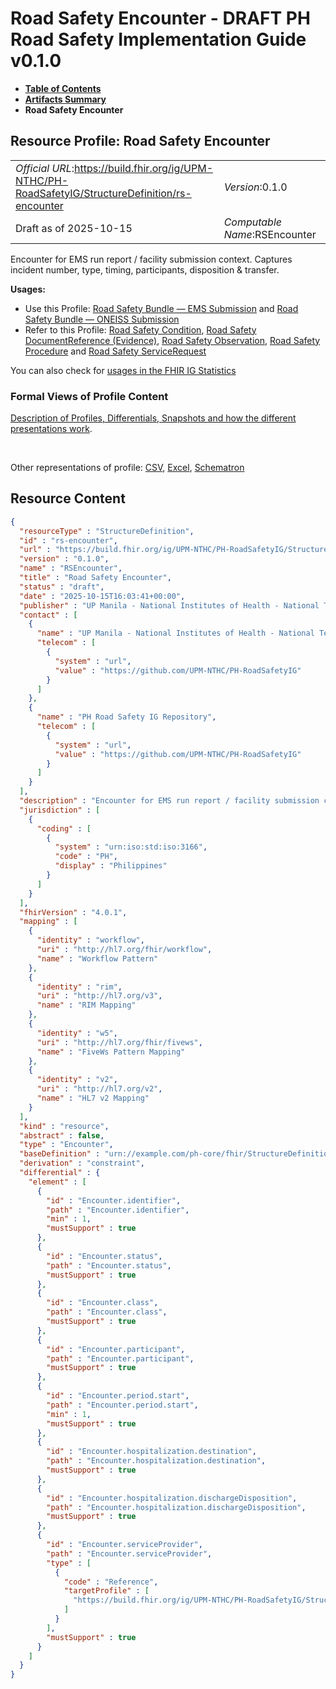 # Road Safety Encounter - DRAFT PH Road Safety Implementation Guide v0.1.0

* [**Table of Contents**](toc.md)
* [**Artifacts Summary**](artifacts.md)
* **Road Safety Encounter**

## Resource Profile: Road Safety Encounter 

| | |
| :--- | :--- |
| *Official URL*:https://build.fhir.org/ig/UPM-NTHC/PH-RoadSafetyIG/StructureDefinition/rs-encounter | *Version*:0.1.0 |
| Draft as of 2025-10-15 | *Computable Name*:RSEncounter |

 
Encounter for EMS run report / facility submission context. Captures incident number, type, timing, participants, disposition & transfer. 

**Usages:**

* Use this Profile: [Road Safety Bundle — EMS Submission](StructureDefinition-rs-bundle-ems.md) and [Road Safety Bundle — ONEISS Submission](StructureDefinition-rs-bundle-oneiss.md)
* Refer to this Profile: [Road Safety Condition](StructureDefinition-rs-condition.md), [Road Safety DocumentReference (Evidence)](StructureDefinition-rs-document-reference.md), [Road Safety Observation](StructureDefinition-rs-observation.md), [Road Safety Procedure](StructureDefinition-rs-procedure.md) and [Road Safety ServiceRequest](StructureDefinition-rs-service-request.md)

You can also check for [usages in the FHIR IG Statistics](https://packages2.fhir.org/xig/example.fhir.ph.roadsafety|current/StructureDefinition/rs-encounter)

### Formal Views of Profile Content

 [Description of Profiles, Differentials, Snapshots and how the different presentations work](http://build.fhir.org/ig/FHIR/ig-guidance/readingIgs.html#structure-definitions). 

 

Other representations of profile: [CSV](StructureDefinition-rs-encounter.csv), [Excel](StructureDefinition-rs-encounter.xlsx), [Schematron](StructureDefinition-rs-encounter.sch) 



## Resource Content

```json
{
  "resourceType" : "StructureDefinition",
  "id" : "rs-encounter",
  "url" : "https://build.fhir.org/ig/UPM-NTHC/PH-RoadSafetyIG/StructureDefinition/rs-encounter",
  "version" : "0.1.0",
  "name" : "RSEncounter",
  "title" : "Road Safety Encounter",
  "status" : "draft",
  "date" : "2025-10-15T16:03:41+00:00",
  "publisher" : "UP Manila - National Institutes of Health - National Telehealth Center",
  "contact" : [
    {
      "name" : "UP Manila - National Institutes of Health - National Telehealth Center",
      "telecom" : [
        {
          "system" : "url",
          "value" : "https://github.com/UPM-NTHC/PH-RoadSafetyIG"
        }
      ]
    },
    {
      "name" : "PH Road Safety IG Repository",
      "telecom" : [
        {
          "system" : "url",
          "value" : "https://github.com/UPM-NTHC/PH-RoadSafetyIG"
        }
      ]
    }
  ],
  "description" : "Encounter for EMS run report / facility submission context. Captures incident number, type, timing, participants, disposition & transfer.",
  "jurisdiction" : [
    {
      "coding" : [
        {
          "system" : "urn:iso:std:iso:3166",
          "code" : "PH",
          "display" : "Philippines"
        }
      ]
    }
  ],
  "fhirVersion" : "4.0.1",
  "mapping" : [
    {
      "identity" : "workflow",
      "uri" : "http://hl7.org/fhir/workflow",
      "name" : "Workflow Pattern"
    },
    {
      "identity" : "rim",
      "uri" : "http://hl7.org/v3",
      "name" : "RIM Mapping"
    },
    {
      "identity" : "w5",
      "uri" : "http://hl7.org/fhir/fivews",
      "name" : "FiveWs Pattern Mapping"
    },
    {
      "identity" : "v2",
      "uri" : "http://hl7.org/v2",
      "name" : "HL7 v2 Mapping"
    }
  ],
  "kind" : "resource",
  "abstract" : false,
  "type" : "Encounter",
  "baseDefinition" : "urn://example.com/ph-core/fhir/StructureDefinition/ph-core-encounter",
  "derivation" : "constraint",
  "differential" : {
    "element" : [
      {
        "id" : "Encounter.identifier",
        "path" : "Encounter.identifier",
        "min" : 1,
        "mustSupport" : true
      },
      {
        "id" : "Encounter.status",
        "path" : "Encounter.status",
        "mustSupport" : true
      },
      {
        "id" : "Encounter.class",
        "path" : "Encounter.class",
        "mustSupport" : true
      },
      {
        "id" : "Encounter.participant",
        "path" : "Encounter.participant",
        "mustSupport" : true
      },
      {
        "id" : "Encounter.period.start",
        "path" : "Encounter.period.start",
        "min" : 1,
        "mustSupport" : true
      },
      {
        "id" : "Encounter.hospitalization.destination",
        "path" : "Encounter.hospitalization.destination",
        "mustSupport" : true
      },
      {
        "id" : "Encounter.hospitalization.dischargeDisposition",
        "path" : "Encounter.hospitalization.dischargeDisposition",
        "mustSupport" : true
      },
      {
        "id" : "Encounter.serviceProvider",
        "path" : "Encounter.serviceProvider",
        "type" : [
          {
            "code" : "Reference",
            "targetProfile" : [
              "https://build.fhir.org/ig/UPM-NTHC/PH-RoadSafetyIG/StructureDefinition/rs-organization"
            ]
          }
        ],
        "mustSupport" : true
      }
    ]
  }
}

```
